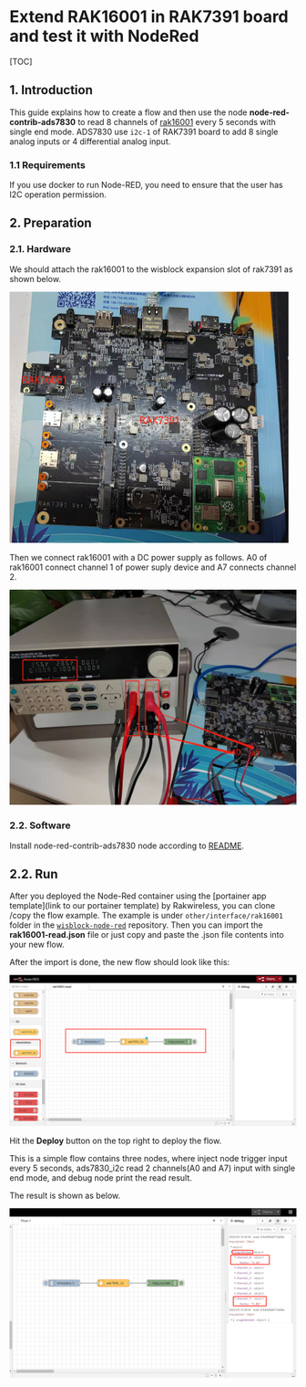 # Extend RAK16001 in RAK7391 board and test it with NodeRed

[TOC]

## 1. Introduction

This guide explains how to create a flow and then use the node **node-red-contrib-ads7830** to read 8 channels of [rak16001](https://store.rakwireless.com/products/rak16001-wisblock-adc-module) every 5 seconds with single end mode. ADS7830 use `i2c-1` of RAK7391 board to add 8 single analog inputs or 4 differential analog input. 

### 1.1 Requirements

If you use docker to run Node-RED,  you need to ensure that the user has I2C operation permission.



## 2. Preparation

### 2.1. Hardware

We should attach the rak16001 to the wisblock expansion slot of rak7391 as shown below.

<img src="assets/image-20220309105625923.png" alt="image-20220309105625923" style="zoom:50%;" />



Then we connect rak16001 with a DC power supply as follows. A0 of rak16001 connect channel 1 of power suply device and A7 connects channel 2.

<img src="assets/image-20220309111511851.png" alt="image-20220309111511851" style="zoom: 50%;" />



### 2.2. Software

Install node-red-contrib-ads7830 node according to [README](https://git.rak-internal.net/product-rd/gateway/wis-developer/rak7391/node-red-nodes/-/tree/dev/node-red-contrib-ads7830).



## 2.2. Run

After you deployed the Node-Red container using the [portainer app template](link to our portainer template) by Rakwireless, you can clone /copy the flow example. The example is under `other/interface/rak16001` folder in the [`wisblock-node-red`](https://git.rak-internal.net/product-rd/gateway/wis-developer/rak7391/wisblock-node-red/-/tree/dev/) repository. Then you can import the  **rak16001-read.json** file or just copy and paste the .json file contents into your new flow.

After the import is done, the new flow should look like this:

![image-20220309105930240](assets/image-20220309105930240.png)

Hit the **Deploy** button on the top right to deploy the flow.

This is a simple flow  contains three nodes, where inject node trigger input every 5 seconds,  ads7830_i2c read 2 channels(A0 and A7) input with single end mode, and debug node print the read result.

The result  is shown as below.

![image-20220309112111572](assets/image-20220309112111572.png)
